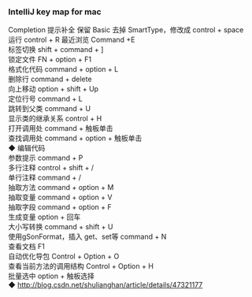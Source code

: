 ### IntelliJ key map for mac 
Completion 提示补全  保留 Basic 去掉 SmartType，修改成  control + space    
运行 control + R 
最近浏览  Command +E  
标签切换 shift + command + ]  
锁定文件  FN + option + F1  
格式化代码  command + option + L  
删除行  command + delete  
向上移动  option + shift + Up  
定位行号  	command + L  
跳转到父类 command + U  
显示类的继承关系  control + H  
打开调用处  command + 触板单击    
查找调用处  command + option + 触板单击  
◆ 编辑代码  
参数提示 command + P  
多行注释 control + shift + /  
单行注释 command  + /  
抽取方法  command + option + M  
抽取变量  command + option + V  
抽取字段  command + option + F  
生成变量  option + 回车  
大小写转换  command + shift + U  
使用gSonFormat，插入 get、set等  command + N  
查看文档  F1  
自动优化导包  Control + Option + O  
查看当前方法的调用结构  Control + Option + H   
批量选中  option + 触板选择  
◆ http://blog.csdn.net/shulianghan/article/details/47321177  

